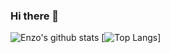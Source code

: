 ### Hi there 👋

![Enzo's github stats](https://github-readme-stats.vercel.app/api?username=enzodanjour&count_private=true)
[![Top Langs](https://github-readme-stats.vercel.app/api/top-langs/?username=enzodanjour&layout=compact)]
<!--
**enzodanjour/enzodanjour** is a ✨ _special_ ✨ repository because its `README.md` (this file) appears on your GitHub profile.

Here are some ideas to get you started:

- 🔭 I’m currently working on ...
- 🌱 I’m currently learning ...
- 👯 I’m looking to collaborate on ...
- 🤔 I’m looking for help with ...
- 💬 Ask me about ...
- 📫 How to reach me: ...
- 😄 Pronouns: ...
- ⚡ Fun fact: ...
-->
